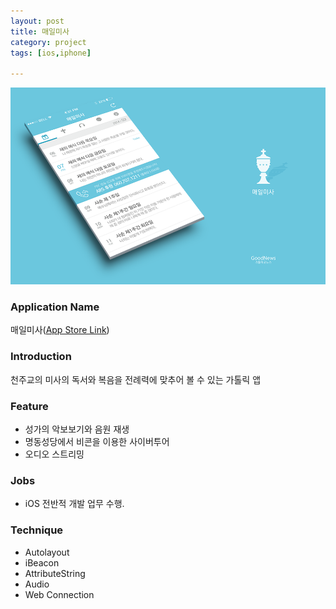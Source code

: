 ```yaml
---
layout: post
title: 매일미사
category: project
tags: [ios,iphone]

---
```

![매잉ㄹ미사](/images/project/kmissa_01.png)

### Application Name

매일미사([App Store Link](https://itunes.apple.com/app/maeilmisa/id346753847?mt=8))


### Introduction

천주교의 미사의 독서와 복음을 전례력에 맞추어 볼 수 있는 가톨릭 앱


### Feature

* 성가의 악보보기와 음원 재생
* 명동성당에서 비콘을 이용한 사이버투어
* 오디오 스트리밍


### Jobs

* iOS 전반적 개발 업무 수행.


### Technique

* Autolayout
* iBeacon
* AttributeString
* Audio
* Web Connection